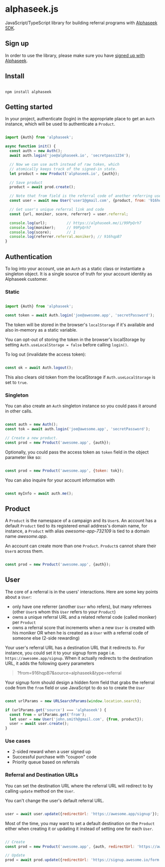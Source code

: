 # alphaseek.js

JavaScript/TypeScript library for building referral programs with [Alphaseek SDK](http://alphaseek.io).

## Sign up

In order to use the library, please make sure you have [signed up with Alphaseek][signup].

[signup]: https://alphaseek.typeform.com/to/kBUVWb

## Install

```shell

npm install alphaseek

```

## Getting started

In your project, authenticate (login) in the appropriate place to get an `Auth` instance, which will be used to authenticate a `Product`.

```javascript

import {Auth} from 'alphaseek';

async function init() {
  const auth = new Auth();
  await auth.login('joe@alphaseek.io', 'secretpass1234');

  // Now we can use auth instead of raw token, which
  // atomically keeps track of the signed-in state.
  let product = new Product('alphaseek.io', {auth});

  // Save product
  product = await prod.create();

  // Note that from field is the referral code of another referring user.
  const user = await new User('user1@gmail.com', {product, from: '916hqpB7'}).create();

  // Get user's unique referral link and code
  const {url, moniker, score, referrer} = user.referral;

  console.log(url);         // https://alphaseek.me/i/99PpQrh7
  console.log(moniker);     // 99PpQrh7
  console.log(score);       // 1
  console.log(referrer.referral.moniker); // 916hqpB7
}

```

## Authentication

To log into your account, use an `Auth` as a static class or instantiate a singleton object. It is a single source of truth for your account identity as Alphaseek customer.

### Static

```js

import {Auth} from 'alphaseek';

const token = await Auth.login('joe@awesome.app', 'secretPassword');

```

The token will be stored in the browser's `localStorage` if it's available and also in-memory as a static variable.

You can opt-out of storing the token in the browser's localStorage by setting `Auth.useLocalStorage = false` before calling `login()`.

To log out (invalidate the access token):

```js

const ok = await Auth.logout();

```

This also clears old token from the localStorage if `Auth.useLocalStorage` is set to `true`.

### Singleton

You can also create an `Auth` singleton instance so you could pass it around in other calls.

```js

const auth = new Auth();
const tok = await auth.login('joe@awesome.app', 'secretPassword');

// Create a new product.
const prod = new Product('awesome.app', {auth});

```

Optionally, you could pass the access token as `token` field in the object parameter
like so:

```js

const prod = new Product('awesome.app', {token: tok});

```

You can also inquire for your account information with

```js

const myInfo = await auth.me();

```

## Product

A `Product` is the namespace of a campaign and its `User`s.
An account has a default `Product` tied to its registered email address's domain name,
for instance, a `Product` with alias *awesome-app-732109* is tied to a domain name
*awesome.app*.

An account can create more than one `Product`. `Product`s cannot share their `User`s
across them.

```js

const prod = new Product('awesome.app', {auth});

```

## User

The core of a referral is in the users' interactions. Here are some key points
about a `User`:

- only have one referrer (another `User` who refers), but many
referrees (other `User`s whom this `User` refers to your `Product`)
- owns a unique referral URL and a related referral code (called moniker) per `Product`
- owns a referral score that increments when a new `User` is created with his moniker
OR when he is created as a `User` with a referral code of someone else (2-side rewarding)

Your user's referral URL has a destination URL that it redirects to. For instance,
you could set it to your signup form page i.e. `https://awesome.app/signup`. When it
actually redirects to the destination URL, it adds the following query parameters

> ?from=916hqpB7&source=alphaseek&type=referral

Your signup form should design a hidden form field that grabs the referral code
from the `from` field or use JavaScript to do so to create the `User`

```js

const urlParams = new URLSearchParams(window.location.search);

if (urlParams.get('source') === 'alphaseek') {
  const from = urlParams.get('from');
  let user = new User('john.smith@gmail.com', {from, product});
  user = await user.create();
}

```

### Use cases

- 2-sided reward when a user signed up
- Successful purchase with "coupon" code
- Priority queue based on referrals

### Referral and Destination URLs

You can set the destination URL where the referral URL will redirect to
by calling `update` method on the `User`.

You can't change the user's default referral URL.

```js

user = await user.update({redirectUrl: 'https://awesome.app/signup'});

```

Most of the time, you may want to set a default destination on the `Product` either when
creating it or updating it instead of setting one for each `User`.

```js

// Create
const prod = new Product('awesome.app', {auth, redirectUrl: 'https://awesome.app/signup'});

// Update
prod = await prod.update({redirectUrl: 'https://signup.awesome.io/form'});

```